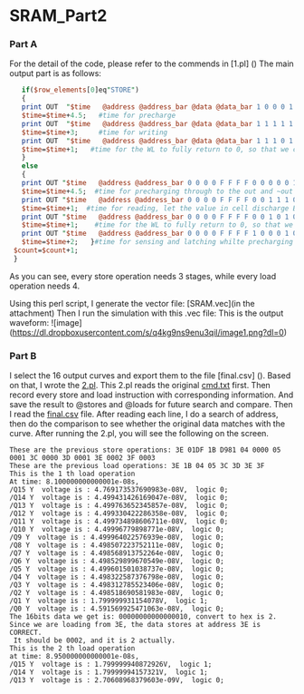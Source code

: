 # SRAM_Part2

### Part A
For the detail of the code, please refer to the commends in [1.pl] ()
The main output part is as follows:
```Perl
   if($row_elements[0]eq"STORE")
   {
   print OUT  "$time   @address @address_bar @data @data_bar 1 0 0 0 1 0 1;STORE $addr $row_elements[$geshu]\n";
   $time=$time+4.5;   #time for precharge
   print OUT  "$time   @address @address_bar @data @data_bar 1 1 1 1 1 0 1;STORE $addr $row_elements[$geshu]\n";
   $time=$time+3;     #time for writing
   print OUT  "$time   @address @address_bar @data @data_bar 1 1 1 0 1 0 1;STORE $addr $row_elements[$geshu]\n";
   $time=$time+1;   #time for the WL to fully return to 0, so that we can precharge again.
   }
   else
   {
   print OUT "$time   @address @address_bar 0 0 0 0 F F F F 0 0 0 0 0 1 1;LOAD $addr R1\n";
   $time=$time+4.5;  #time for precharging through to the out and ~out
   print OUT "$time   @address @address_bar 0 0 0 0 F F F F 0 0 1 1 1 0 1;LOAD $addr R1\n";
   $time=$time+1;  #time for reading, let the value in cell discharge BL or ~BL by delta V.
   print OUT "$time   @address @address_bar 0 0 0 0 F F F F 0 0 1 0 1 0 1;LOAD $addr R1\n";
   $time=$time+1;    #time for the WL to fully return to 0, so that we can precharge again.
   print OUT "$time   @address @address_bar 0 0 0 0 F F F F 1 0 0 0 1 0 1;LOAD $addr R1\n";
   $time=$time+2;   }#time for sensing and latching whilte precharging at the same time but only for BL and ~BL, not gonna reach out and ~out.
 $count=$count+1;
 }
```

As you can see, every store operation needs 3 stages, while every load operation needs 4.<br />

Using this perl script, I generate the vector file: [SRAM.vec](in the attachment)
Then I run the simulation with this .vec file:
This is the output waveform:
![image] (https://dl.dropboxusercontent.com/s/q4kg9ns9enu3qil/image1.png?dl=0)
### Part B
I select the 16 output curves and export them to the file [final.csv] ().
Based on that, I wrote the [2.pl](). This 2.pl reads the original [cmd.txt]() first. Then record every store and load instruction with corresponding information. And save the result to @stores and @loads for future search and compare.
Then I read the [final.csv]() file. After reading each line, I do a search of address, then do the comparison to see whether the original data matches with the curve.
After running the 2.pl, you will see the following on the screen.

```
These are the previous store operations: 3E 01DF 1B D981 04 0000 05 0001 3C 0000 3D 0001 3E 0002 3F 0003
These are the previous load operations: 3E 1B 04 05 3C 3D 3E 3F
This is the 1 th load operation
At time: 8.100000000000001e-08s,
/Q15 Y  voltage is : 4.769173537690983e-08V,  logic 0;
/Q14 Y  voltage is : 4.499431426169047e-08V,  logic 0;
/Q13 Y  voltage is : 4.499763652345857e-08V,  logic 0;
/Q12 Y  voltage is : 4.499330422286358e-08V,  logic 0;
/Q11 Y  voltage is : 4.499734898606711e-08V,  logic 0;
/Q10 Y  voltage is : 4.49996779898771e-08V,  logic 0;
/Q9 Y  voltage is : 4.499964022576939e-08V,  logic 0;
/Q8 Y  voltage is : 4.498507223752111e-08V,  logic 0;
/Q7 Y  voltage is : 4.498568913752264e-08V,  logic 0;
/Q6 Y  voltage is : 4.498529899670549e-08V,  logic 0;
/Q5 Y  voltage is : 4.499601501038737e-08V,  logic 0;
/Q4 Y  voltage is : 4.498322587376798e-08V,  logic 0;
/Q3 Y  voltage is : 4.498312785523406e-08V,  logic 0;
/Q2 Y  voltage is : 4.498518690581983e-08V,  logic 0;
/Q1 Y  voltage is : 1.799999931154078V,  logic 1;
/Q0 Y  voltage is : 4.591569925471063e-08V,  logic 0;
The 16bits data we get is: 00000000000000010, convert to hex is 2.
Since we are loading from 3E, the data stores at address 3E is CORRECT.
 It should be 0002, and it is 2 actually.
This is the 2 th load operation
at time: 8.950000000000001e-08s,
/Q15 Y  voltage is : 1.799999940872926V,  logic 1;
/Q14 Y  voltage is : 1.79999994157321V,  logic 1;
/Q13 Y  voltage is : 2.70608968379603e-09V,  logic 0;
```

